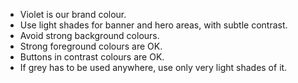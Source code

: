 - Violet is our brand colour.
- Use light shades for banner and hero areas, with subtle contrast. 
- Avoid strong background colours. 
- Strong foreground colours are OK.
- Buttons in contrast colours are OK.
- If grey has to be used anywhere, use only very light shades of it.

